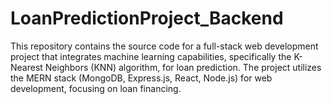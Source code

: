 # LoanPredictionProject_Backend
This repository contains the source code for a full-stack web development project that integrates machine learning capabilities, specifically the K-Nearest Neighbors (KNN) algorithm, for loan prediction. The project utilizes the MERN stack (MongoDB, Express.js, React, Node.js) for web development, focusing on loan financing.
